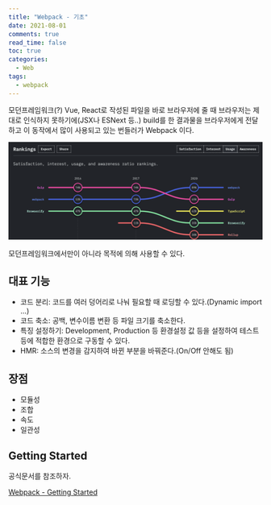 ```yaml
---
title: "Webpack - 기초"
date: 2021-08-01
comments: true
read_time: false
toc: true
categories:
  - Web
tags:
  - webpack
---
```


모던프레임워크(?) Vue, React로 작성된 파일을 바로 브라우저에 줄 때 브라우저는 제대로 인식하지 못하기에(JSX나 ESNext 등..) build를 한 결과물을 브라우저에게 전달하고 이 동작에서 많이 사용되고 있는 번들러가 Webpack 이다.

![navigation-api](/assets/images/2020-build-tools-ranking.png)

모던프레임워크에서만이 아니라 목적에 의해 사용할 수 있다.

## 대표 기능

- 코드 분리: 코드를 여러 덩어리로 나눠 필요할 때 로딩할 수 있다.(Dynamic import ...) 
- 코드 축소: 공백, 변수이름 변환 등 파일 크기를 축소한다.
- 특징 설정하기: Development, Production 등 환경설정 값 등을 설정하여 테스트 등에 적합한 환경으로 구동할 수 있다.
- HMR: 소스의 변경을 감지하여 바뀐 부분을 바꿔준다.(On/Off 안해도 됨)

## 장점

- 모듈성
- 조합
- 속도
- 일관성

## Getting Started

공식문서를 참조하자.

[Webpack - Getting Started](https://webpack.js.org/guides/getting-started/)